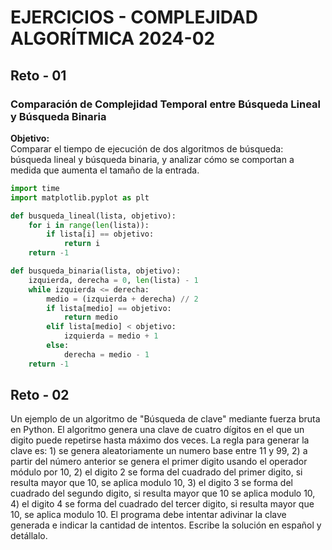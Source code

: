 # EJERCICIOS - COMPLEJIDAD ALGORÍTMICA 2024-02

## Reto - 01
### Comparación de Complejidad Temporal entre Búsqueda Lineal y Búsqueda Binaria

**Objetivo:**  
Comparar el tiempo de ejecución de dos algoritmos de búsqueda: búsqueda lineal y búsqueda binaria, y analizar cómo se comportan a medida que aumenta el tamaño de la entrada.

```python
import time
import matplotlib.pyplot as plt

def busqueda_lineal(lista, objetivo):
    for i in range(len(lista)):
        if lista[i] == objetivo:
            return i
    return -1

def busqueda_binaria(lista, objetivo):
    izquierda, derecha = 0, len(lista) - 1
    while izquierda <= derecha:
        medio = (izquierda + derecha) // 2
        if lista[medio] == objetivo:
            return medio
        elif lista[medio] < objetivo:
            izquierda = medio + 1
        else:
            derecha = medio - 1
    return -1
```


## Reto - 02
Un ejemplo de un algoritmo de "Búsqueda de clave" mediante fuerza bruta en Python. El
algoritmo genera una clave de cuatro dígitos en el que un digito puede repetirse hasta
máximo dos veces. La regla para generar la clave es: 1) se genera aleatoriamente un
numero base entre 11 y 99, 2) a partir del número anterior se genera el primer digito
usando el operador módulo por 10, 2) el digito 2 se forma del cuadrado del primer digito,
si resulta mayor que 10, se aplica modulo 10, 3) el digito 3 se forma del cuadrado del
segundo digito, si resulta mayor que 10 se aplica modulo 10, 4) el digito 4 se forma del
cuadrado del tercer digito, si resulta mayor que 10, se aplica modulo 10. El programa debe
intentar adivinar la clave generada e indicar la cantidad de intentos. Escribe la solución en
español y detállalo. 
